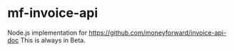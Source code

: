 # mf-invoice-api
Node.js implementation for https://github.com/moneyforward/invoice-api-doc
This is always in Beta.
